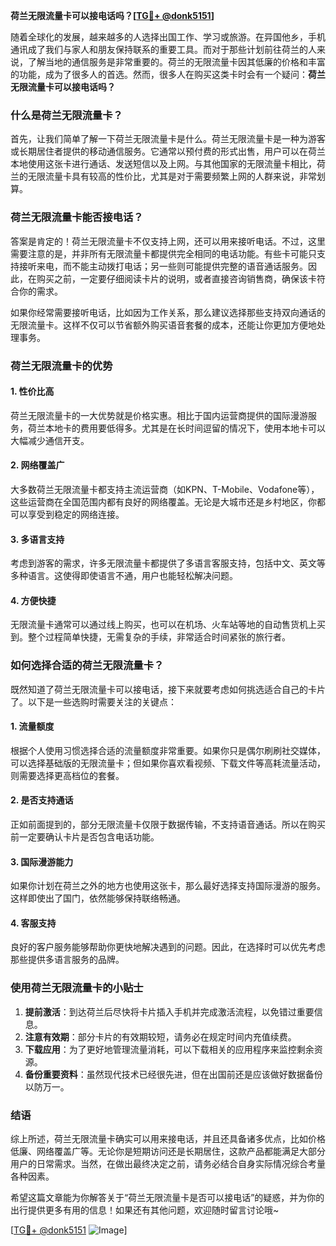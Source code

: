 **荷兰无限流量卡可以接电话吗？[[TG💪+ @donk5151](https://t.me/s/donk5151)]**

随着全球化的发展，越来越多的人选择出国工作、学习或旅游。在异国他乡，手机通讯成了我们与家人和朋友保持联系的重要工具。而对于那些计划前往荷兰的人来说，了解当地的通信服务是非常重要的。荷兰的无限流量卡因其低廉的价格和丰富的功能，成为了很多人的首选。然而，很多人在购买这类卡时会有一个疑问：**荷兰无限流量卡可以接电话吗？**

### 什么是荷兰无限流量卡？

首先，让我们简单了解一下荷兰无限流量卡是什么。荷兰无限流量卡是一种为游客或长期居住者提供的移动通信服务。它通常以预付费的形式出售，用户可以在荷兰本地使用这张卡进行通话、发送短信以及上网。与其他国家的无限流量卡相比，荷兰的无限流量卡具有较高的性价比，尤其是对于需要频繁上网的人群来说，非常划算。

### 荷兰无限流量卡能否接电话？

答案是肯定的！荷兰无限流量卡不仅支持上网，还可以用来接听电话。不过，这里需要注意的是，并非所有无限流量卡都提供完全相同的电话功能。有些卡可能只支持接听来电，而不能主动拨打电话；另一些则可能提供完整的语音通话服务。因此，在购买之前，一定要仔细阅读卡片的说明，或者直接咨询销售商，确保该卡符合你的需求。

如果你经常需要接听电话，比如因为工作关系，那么建议选择那些支持双向通话的无限流量卡。这样不仅可以节省额外购买语音套餐的成本，还能让你更加方便地处理事务。

### 荷兰无限流量卡的优势

#### 1. 性价比高
荷兰无限流量卡的一大优势就是价格实惠。相比于国内运营商提供的国际漫游服务，荷兰本地卡的费用要低得多。尤其是在长时间逗留的情况下，使用本地卡可以大幅减少通信开支。

#### 2. 网络覆盖广
大多数荷兰无限流量卡都支持主流运营商（如KPN、T-Mobile、Vodafone等），这些运营商在全国范围内都有良好的网络覆盖。无论是大城市还是乡村地区，你都可以享受到稳定的网络连接。

#### 3. 多语言支持
考虑到游客的需求，许多无限流量卡都提供了多语言客服支持，包括中文、英文等多种语言。这使得即使语言不通，用户也能轻松解决问题。

#### 4. 方便快捷
无限流量卡通常可以通过线上购买，也可以在机场、火车站等地的自动售货机上买到。整个过程简单快捷，无需复杂的手续，非常适合时间紧张的旅行者。

### 如何选择合适的荷兰无限流量卡？

既然知道了荷兰无限流量卡可以接电话，接下来就要考虑如何挑选适合自己的卡片了。以下是一些选购时需要关注的关键点：

#### 1. 流量额度
根据个人使用习惯选择合适的流量额度非常重要。如果你只是偶尔刷刷社交媒体，可以选择基础版的无限流量卡；但如果你喜欢看视频、下载文件等高耗流量活动，则需要选择更高档位的套餐。

#### 2. 是否支持通话
正如前面提到的，部分无限流量卡仅限于数据传输，不支持语音通话。所以在购买前一定要确认卡片是否包含电话功能。

#### 3. 国际漫游能力
如果你计划在荷兰之外的地方也使用这张卡，那么最好选择支持国际漫游的服务。这样即使出了国门，依然能够保持联络畅通。

#### 4. 客服支持
良好的客户服务能够帮助你更快地解决遇到的问题。因此，在选择时可以优先考虑那些提供多语言服务的品牌。

### 使用荷兰无限流量卡的小贴士

1. **提前激活**：到达荷兰后尽快将卡片插入手机并完成激活流程，以免错过重要信息。
2. **注意有效期**：部分卡片的有效期较短，请务必在规定时间内充值续费。
3. **下载应用**：为了更好地管理流量消耗，可以下载相关的应用程序来监控剩余资源。
4. **备份重要资料**：虽然现代技术已经很先进，但在出国前还是应该做好数据备份以防万一。

### 结语

综上所述，荷兰无限流量卡确实可以用来接电话，并且还具备诸多优点，比如价格低廉、网络覆盖广等。无论你是短期访问还是长期居住，这款产品都能满足大部分用户的日常需求。当然，在做出最终决定之前，请务必结合自身实际情况综合考量各种因素。

希望这篇文章能为你解答关于“荷兰无限流量卡是否可以接电话”的疑惑，并为你的出行提供更多有用的信息！如果还有其他问题，欢迎随时留言讨论哦~

[[TG💪+ @donk5151](https://t.me/s/donk5151) ![Image](https://i.postimg.cc/rwNCRYN7/Snipaste-2025-04-30-17-27-05.png)]